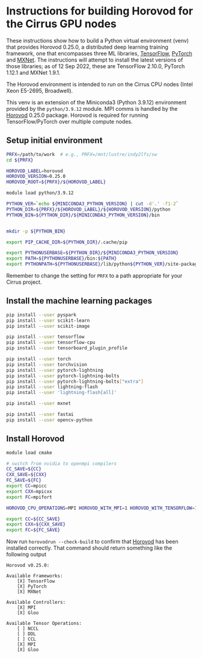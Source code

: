 Instructions for building Horovod for the Cirrus GPU nodes
==========================================================

These instructions show how to build a Python virtual environment (venv) that provides Horovod 0.25.0, a distributed deep learning training framework,
one that encompasses three ML libraries, [TensorFlow](https://www.tensorflow.org/), [PyTorch](https://pytorch.org/) and [MXNet](https://mxnet.apache.org/).
The instructions will attempt to install the latest versions of those libraries; as of 12 Sep 2022, these are TensorFlow 2.10.0, PyTorch 1.12.1 and MXNet 1.9.1.

The Horovod environment is intended to run on the Cirrus CPU nodes (Intel Xeon E5-2695, Broadwell).

This venv is an extension of the Miniconda3 (Python 3.9.12) environment provided by the `python/3.9.12` module.
MPI comms is handled by the [Horovod](https://horovod.readthedocs.io/en/stable/index.html) 0.25.0 package.
Horovod is required for running TensorFlow/PyTorch over multiple compute nodes.


Setup initial environment
-------------------------

```bash
PRFX=/path/to/work  # e.g., PRFX=/mnt/lustre/indy2lfs/sw
cd ${PRFX}

HOROVOD_LABEL=horovod
HOROVOD_VERSION=0.25.0
HOROVOD_ROOT=${PRFX}/${HOROVOD_LABEL}

module load python/3.9.12

PYTHON_VER=`echo ${MINICONDA3_PYTHON_VERSION} | cut -d'.' -f1-2`
PYTHON_DIR=${PRFX}/${HOROVOD_LABEL}/${HOROVOD_VERSION}/python
PYTHON_BIN=${PYTHON_DIR}/${MINICONDA3_PYTHON_VERSION}/bin


mkdir -p ${PYTHON_BIN}

export PIP_CACHE_DIR=${PYTHON_DIR}/.cache/pip

export PYTHONUSERBASE=${PYTHON_DIR}/${MINICONDA3_PYTHON_VERSION}
export PATH=${PYTHONUSERBASE}/bin:${PATH}
export PYTHONPATH=${PYTHONUSERBASE}/lib/python${PYTHON_VER}/site-packages:${PYTHONPATH}
```

Remember to change the setting for `PRFX` to a path appropriate for your Cirrus project.


Install the machine learning packages
-------------------------------------

```bash
pip install --user pyspark
pip install --user scikit-learn
pip install --user scikit-image

pip install --user tensorflow
pip install --user tensorflow-cpu
pip install --user tensorboard_plugin_profile

pip install --user torch
pip install --user torchvision
pip install --user pytorch-lightning
pip install --user pytorch-lightning-bolts
pip install --user pytorch-lightning-bolts["extra"]
pip install --user lightning-flash
pip install --user 'lightning-flash[all]'

pip install --user mxnet

pip install --user fastai
pip install --user opencv-python
```


Install Horovod
---------------

```bash
module load cmake

# switch from nvidia to openmpi compilers
CC_SAVE=${CC}
CXX_SAVE=${CXX}
FC_SAVE=${FC}
export CC=mpicc
export CXX=mpicxx
export FC=mpifort

HOROVOD_CPU_OPERATIONS=MPI HOROVOD_WITH_MPI=1 HOROVOD_WITH_TENSORFLOW=1 HOROVOD_WITH_PYTORCH=1 HOROVOD_WITH_MXNET=1 pip install --user --no-cache-dir horovod[tensorflow,pytorch,mxnet]==${HOROVOD_VERSION}

export CC=${CC_SAVE}
export CXX=${CXX_SAVE}
export FC=${FC_SAVE}
```

Now run `horovodrun --check-build` to confirm that [Horovod](https://horovod.readthedocs.io/en/stable/index.html) has been installed
correctly. That command should return something like the following output

```
Horovod v0.25.0:

Available Frameworks:
    [X] TensorFlow
    [X] PyTorch
    [X] MXNet

Available Controllers:
    [X] MPI
    [X] Gloo

Available Tensor Operations:
    [ ] NCCL
    [ ] DDL
    [ ] CCL
    [X] MPI
    [X] Gloo 
```
